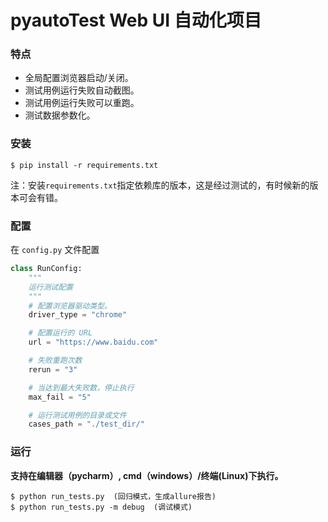 # pyautoTest Web UI 自动化项目

### 特点

* 全局配置浏览器启动/关闭。
* 测试用例运行失败自动截图。
* 测试用例运行失败可以重跑。
* 测试数据参数化。

### 安装

```shell
$ pip install -r requirements.txt
```

注：安装```requirements.txt```指定依赖库的版本，这是经过测试的，有时候新的版本可会有错。

### 配置

在 `config.py` 文件配置

```python
class RunConfig:
    """
    运行测试配置
    """
    # 配置浏览器驱动类型。
    driver_type = "chrome"

    # 配置运行的 URL
    url = "https://www.baidu.com"

    # 失败重跑次数
    rerun = "3"

    # 当达到最大失败数，停止执行
    max_fail = "5"

    # 运行测试用例的目录或文件
    cases_path = "./test_dir/"
```

### 运行

**支持在编辑器（pycharm）, cmd（windows）/终端(Linux)下执行。**

```shell
$ python run_tests.py  (回归模式，生成allure报告)
$ python run_tests.py -m debug  (调试模式)
```

```

